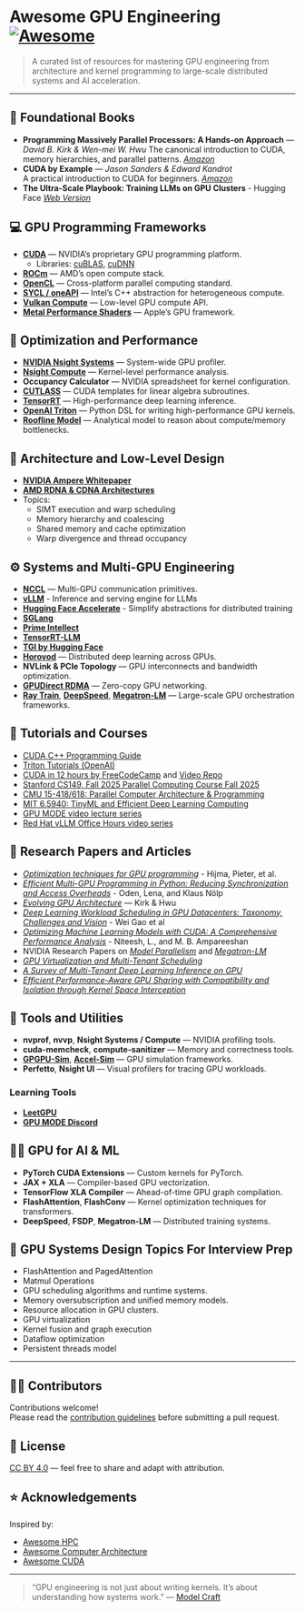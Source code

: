 # Awesome GPU Engineering [![Awesome](https://awesome.re/badge.svg)](https://awesome.re)

> A curated list of resources for mastering GPU engineering from architecture and kernel programming to large-scale distributed systems and AI acceleration.

---

## 📘 Foundational Books

- **Programming Massively Parallel Processors: A Hands-on Approach** — *David B. Kirk & Wen-mei W. Hwu* 
  The canonical introduction to CUDA, memory hierarchies, and parallel patterns. *[Amazon](https://www.amazon.com/Programming-Massively-Parallel-Processors-Hands/dp/0323912311)*
- **CUDA by Example** — *Jason Sanders & Edward Kandrot*  
  A practical introduction to CUDA for beginners. *[Amazon](https://www.amazon.com/CUDA-Example-Introduction-General-Purpose-Programming/dp/0131387685)*
- **The Ultra-Scale Playbook: Training LLMs on GPU Clusters** - Hugging Face *[Web Version](https://huggingface.co/spaces/nanotron/ultrascale-playbook?section=high-level_overview)*


## 💻 GPU Programming Frameworks

- **[CUDA](https://developer.nvidia.com/cuda-toolkit)** — NVIDIA’s proprietary GPU programming platform.  
  - Libraries: [cuBLAS](https://developer.nvidia.com/cublas), [cuDNN](https://developer.nvidia.com/cudnn)
- **[ROCm](https://github.com/RadeonOpenCompute/ROCm)** — AMD’s open compute stack.  
- **[OpenCL](https://www.khronos.org/opencl/)** — Cross-platform parallel computing standard.  
- **[SYCL / oneAPI](https://www.intel.com/content/www/us/en/developer/tools/oneapi/overview.html)** — Intel’s C++ abstraction for heterogeneous compute.  
- **[Vulkan Compute](https://www.khronos.org/vulkan/)** — Low-level GPU compute API.  
- **[Metal Performance Shaders](https://developer.apple.com/metal/)** — Apple’s GPU framework.


## 🧩 Optimization and Performance

- **[NVIDIA Nsight Systems](https://developer.nvidia.com/nsight-systems)** — System-wide GPU profiler.  
- **[Nsight Compute](https://developer.nvidia.com/nsight-compute)** — Kernel-level performance analysis.  
- **Occupancy Calculator** — NVIDIA spreadsheet for kernel configuration.  
- **[CUTLASS](https://github.com/NVIDIA/cutlass)** — CUDA templates for linear algebra subroutines.  
- **[TensorRT](https://developer.nvidia.com/tensorrt)** — High-performance deep learning inference.  
- **[OpenAI Triton](https://triton-lang.org/)** — Python DSL for writing high-performance GPU kernels.  
- **[Roofline Model](https://jax-ml.github.io/scaling-book/)** — Analytical model to reason about compute/memory bottlenecks.


## 🧠 Architecture and Low-Level Design

- **[NVIDIA Ampere Whitepaper](https://developer.nvidia.com/ampere-architecture)**  
- **[AMD RDNA & CDNA Architectures](https://gpuopen.com/learn/)**  
- Topics:
  - SIMT execution and warp scheduling  
  - Memory hierarchy and coalescing  
  - Shared memory and cache optimization  
  - Warp divergence and thread occupancy  


## ⚙️ Systems and Multi-GPU Engineering

- **[NCCL](https://developer.nvidia.com/nccl)** — Multi-GPU communication primitives. 
- **[vLLM](https://github.com/vllm-project/vllm)** - Inference and serving engine for LLMs
- **[Hugging Face Accelerate](https://github.com/huggingface/accelerate)** - Simplify abstractions for distributed training
- **[SGLang](https://github.com/sgl-project/sglang)**
- **[Prime Intellect](https://github.com/PrimeIntellect-ai/prime-cli)**
- **[TensorRT-LLM](https://github.com/NVIDIA/TensorRT-LLM)**
- **[TGI by Hugging Face](https://huggingface.co/docs/text-generation-inference/en/index)**
- **[Horovod](https://github.com/horovod/horovod)** — Distributed deep learning across GPUs.  
- **NVLink & PCIe Topology** — GPU interconnects and bandwidth optimization.  
- **[GPUDirect RDMA](https://developer.nvidia.com/gpudirect)** — Zero-copy GPU networking.  
- **[Ray Train](https://docs.ray.io/en/latest/train/index.html)**, **[DeepSpeed](https://github.com/microsoft/DeepSpeed)**, **[Megatron-LM](https://github.com/NVIDIA/Megatron-LM)** — Large-scale GPU orchestration frameworks.


## 🧪 Tutorials and Courses

- [CUDA C++ Programming Guide](https://docs.nvidia.com/cuda/cuda-c-programming-guide/index.html)  
- [Triton Tutorials (OpenAI)](https://triton-lang.org/main/getting-started/tutorials/index.html)  
- [CUDA in 12 hours by FreeCodeCamp](https://www.youtube.com/watch?v=86FAWCzIe_4)  and [Video Repo](https://github.com/infatoshi/cuda-course)
- [Stanford CS149, Fall 2025 Parallel Computing Course Fall 2025](https://gfxcourses.stanford.edu/cs149/fall25/)  
- [CMU 15-418/618: Parallel Computer Architecture & Programming](https://www.cs.cmu.edu/~418/)
- [MIT 6.5940: TinyML and Efficient Deep Learning Computing](https://hanlab.mit.edu/courses/2024-fall-65940)
- [GPU MODE video lecture series](https://www.youtube.com/@GPUMODE/videos)
- [Red Hat vLLM Office Hours video series](https://www.youtube.com/playlist?list=PLbMP1JcGBmSHxp4-lubU5WYmJ9YgAQcf3)



## 📄 Research Papers and Articles

- *[Optimization techniques for GPU programming](https://dl.acm.org/doi/pdf/10.1145/3570638)* - Hijma, Pieter, et al.
- *[Efficient Multi-GPU Programming in Python: Reducing Synchronization and Access Overheads](https://ieeexplore.ieee.org/stamp/stamp.jsp?tp=&arnumber=11186485)* - Oden, Lena, and Klaus Nölp
- *[Evolving GPU Architecture](https://ieeexplore.ieee.org/stamp/stamp.jsp?arnumber=9623445&casa_token=Zknb-Go77Y4AAAAA:03tRVI5oLoyDZMx-UZZiWp9h7JRTc-UHNmiHykq2MZWBKNFBwjxEUpuddkX54Z246I6gjDUpdw&tag=1)* — Kirk & Hwu
- *[Deep Learning Workload Scheduling in GPU Datacenters: Taxonomy, Challenges and Vision](https://arxiv.org/abs/2205.11913)* - Wei Gao et al
- *[Optimizing Machine Learning Models with CUDA: A Comprehensive Performance Analysis](https://ieeexplore.ieee.org/stamp/stamp.jsp?tp=&arnumber=11064558)*  - Niteesh, L., and M. B. Ampareeshan
- NVIDIA Research Papers on *[Model Parallelism](https://dl.acm.org/doi/pdf/10.1145/3458817.3476209?casa_token=p3epEa_Z4xEAAAAA:fZgVzYD2uMH5NcafdBN9g7EgIbESqB7WsHjL0X6LU2zdm6EdgQkMyIFk0yZAfWGl1o3PeUSB4xhg)* and *[Megatron-LM](https://arxiv.org/pdf/1909.08053)*  
- *[GPU Virtualization and Multi-Tenant Scheduling](https://dl.acm.org/doi/pdf/10.1145/3068281?casa_token=bbU9Dvrt3vsAAAAA:jxP-NNGr8GEmjOng-EFlb1Rd6wVSQAXg65GTK1jDPlGIkGjNIirMWkDZcjnTw0xDZmLGZ489LwHX)*  
- *[A Survey of Multi-Tenant Deep Learning Inference on GPU](https://arxiv.org/abs/2203.09040)*
- *[Efficient Performance-Aware GPU Sharing with Compatibility and Isolation through Kernel Space Interception](https://www.youtube.com/watch?v=e54BVwcdJ4Y)*


## 🧰 Tools and Utilities

- **nvprof**, **nvvp**, **Nsight Systems / Compute** — NVIDIA profiling tools.  
- **cuda-memcheck**, **compute-sanitizer** — Memory and correctness tools.  
- **[GPGPU-Sim](https://github.com/gpgpu-sim/gpgpu-sim)**, **[Accel-Sim](https://accel-sim.github.io/)** — GPU simulation frameworks.  
- **Perfetto**, **Nsight UI** — Visual profilers for tracing GPU workloads.

### Learning Tools

- **[LeetGPU](https://leetgpu.com/)**
- **[GPU MODE Discord](https://discord.gg/FnjEVAhW)**

## 🧑‍🔬 GPU for AI & ML

- **PyTorch CUDA Extensions** — Custom kernels for PyTorch.  
- **JAX + XLA** — Compiler-based GPU vectorization.  
- **TensorFlow XLA Compiler** — Ahead-of-time GPU graph compilation.  
- **FlashAttention**, **FlashConv** — Kernel optimization techniques for transformers.  
- **DeepSpeed**, **FSDP**, **Megatron-LM** — Distributed training systems.  

## 🧱 GPU Systems Design Topics For Interview Prep

- FlashAttention and PagedAttention
- Matmul Operations
- GPU scheduling algorithms and runtime systems.  
- Memory oversubscription and unified memory models.  
- Resource allocation in GPU clusters.  
- GPU virtualization  
- Kernel fusion and graph execution  
- Dataflow optimization  
- Persistent threads model  

---

## 🧑‍💻 Contributors

Contributions welcome!  
Please read the [contribution guidelines](CONTRIBUTING.md) before submitting a pull request.

## 🧾 License

[CC BY 4.0](https://creativecommons.org/licenses/by/4.0/) — feel free to share and adapt with attribution.

## ⭐ Acknowledgements

Inspired by:  
- [Awesome HPC](https://github.com/trevor-vincent/awesome-high-performance-computing)  
- [Awesome Computer Architecture](https://github.com/aalhour/awesome-computer-architecture)  
- [Awesome CUDA](https://github.com/coderonion/awesome-cuda-and-hpc)

---

> “GPU engineering is not just about writing kernels. It’s about understanding how systems work.”  — [Model Craft](https://modelcraft.substack.com/p/fundamentals-of-gpu-engineering)

